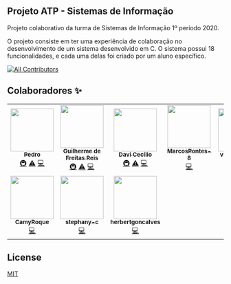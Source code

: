 ## Projeto ATP - Sistemas de Informação

Projeto colaborativo da turma de Sistemas de Informação 1º período 2020.

O projeto consiste em ter uma experiência de colaboração no desenvolvimento de um sistema desenvolvido em C. O sistema possui 18 funcionalidades, e cada uma delas foi criado por um aluno específico.  


<!-- ALL-CONTRIBUTORS-BADGE:START - Do not remove or modify this section -->
[![All Contributors](https://img.shields.io/badge/all_contributors-10-orange.svg?style=flat-square)](#contributors-)
<!-- ALL-CONTRIBUTORS-BADGE:END -->

## Colaboradores ✨

<!-- ALL-CONTRIBUTORS-LIST:START - Do not remove or modify this section -->
<!-- prettier-ignore-start -->
<!-- markdownlint-disable -->
<table>
  <tr>
    <td align="center"><a href="https://github.com/pedrohbribeiro"><img src="https://avatars0.githubusercontent.com/u/43688538?v=4" width="100px;" alt=""/><br /><sub><b>Pedro</b></sub></a><br /><a href="#infra-pedrohbribeiro" title="Infrastructure (Hosting, Build-Tools, etc)">🚇</a> <a href="https://github.com/GuilhermeReis9876/Projeto_C_ATP_SI/commits?author=pedrohbribeiro" title="Tests">⚠️</a> <a href="https://github.com/GuilhermeReis9876/Projeto_C_ATP_SI/commits?author=pedrohbribeiro" title="Code">💻</a></td>
    <td align="center"><a href="https://guilhermefreis.com.br"><img src="https://avatars0.githubusercontent.com/u/40269684?v=4" width="100px;" alt=""/><br /><sub><b>Guilherme de Freitas Reis</b></sub></a><br /><a href="#infra-GuilhermeReis9876" title="Infrastructure (Hosting, Build-Tools, etc)">🚇</a> <a href="https://github.com/GuilhermeReis9876/Projeto_C_ATP_SI/commits?author=GuilhermeReis9876" title="Tests">⚠️</a> <a href="https://github.com/GuilhermeReis9876/Projeto_C_ATP_SI/commits?author=GuilhermeReis9876" title="Code">💻</a></td>
    <td align="center"><a href="https://github.com/DaviCecilio"><img src="https://avatars3.githubusercontent.com/u/53492145?v=4" width="100px;" alt=""/><br /><sub><b>Davi Cecílio</b></sub></a><br /><a href="#infra-DaviCecilio" title="Infrastructure (Hosting, Build-Tools, etc)">🚇</a> <a href="https://github.com/GuilhermeReis9876/Projeto_C_ATP_SI/commits?author=DaviCecilio" title="Tests">⚠️</a> <a href="https://github.com/GuilhermeReis9876/Projeto_C_ATP_SI/commits?author=DaviCecilio" title="Code">💻</a></td>
    <td align="center"><a href="https://github.com/MarcosPontes-8"><img src="https://avatars1.githubusercontent.com/u/61521204?v=4" width="100px;" alt=""/><br /><sub><b>MarcosPontes-8</b></sub></a><br /><a href="https://github.com/GuilhermeReis9876/Projeto_C_ATP_SI/commits?author=MarcosPontes-8" title="Code">💻</a></td>
    <td align="center"><a href="https://github.com/victorjavier28"><img src="https://avatars1.githubusercontent.com/u/64993080?v=4" width="100px;" alt=""/><br /><sub><b>victorjavier28</b></sub></a><br /><a href="https://github.com/GuilhermeReis9876/Projeto_C_ATP_SI/commits?author=victorjavier28" title="Code">💻</a></td>
    <td align="center"><a href="https://github.com/Buzzitolos"><img src="https://avatars0.githubusercontent.com/u/64992587?v=4" width="100px;" alt=""/><br /><sub><b>Buzzitolos</b></sub></a><br /><a href="https://github.com/GuilhermeReis9876/Projeto_C_ATP_SI/commits?author=Buzzitolos" title="Code">💻</a></td>
    <td align="center"><a href="https://github.com/DanielVictor20"><img src="https://avatars0.githubusercontent.com/u/64994085?v=4" width="100px;" alt=""/><br /><sub><b>DanielVictor20</b></sub></a><br /><a href="https://github.com/GuilhermeReis9876/Projeto_C_ATP_SI/commits?author=DanielVictor20" title="Code">💻</a></td>
  </tr>
  <tr>
    <td align="center"><a href="https://github.com/CamyRoque"><img src="https://avatars2.githubusercontent.com/u/59942072?v=4" width="100px;" alt=""/><br /><sub><b>CamyRoque</b></sub></a><br /><a href="https://github.com/GuilhermeReis9876/Projeto_C_ATP_SI/commits?author=CamyRoque" title="Code">💻</a></td>
    <td align="center"><a href="https://github.com/stephany-c"><img src="https://avatars1.githubusercontent.com/u/64992976?v=4" width="100px;" alt=""/><br /><sub><b>stephany-c</b></sub></a><br /><a href="https://github.com/GuilhermeReis9876/Projeto_C_ATP_SI/commits?author=stephany-c" title="Code">💻</a></td>
    <td align="center"><a href="https://github.com/herbertgoncalves"><img src="https://avatars3.githubusercontent.com/u/66536351?v=4" width="100px;" alt=""/><br /><sub><b>herbertgoncalves</b></sub></a><br /><a href="https://github.com/GuilhermeReis9876/Projeto_C_ATP_SI/commits?author=herbertgoncalves" title="Code">💻</a></td>
  </tr>
</table>

<!-- markdownlint-enable -->
<!-- prettier-ignore-end -->
<!-- ALL-CONTRIBUTORS-LIST:END -->

## License
[MIT](https://choosealicense.com/licenses/mit/)
